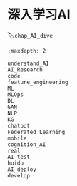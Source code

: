 # 深入学习AI
:label:`chap_AI_dive`
​

```toc
:maxdepth: 2

understand_AI
AI_Research
code
feature_engineering
ML
MLOps
DL
GAN
NLP
KG
chatbot
Federated Learning
mobile
cognition_AI
real
AI_test
huidu
AI_deploy
develop
```
